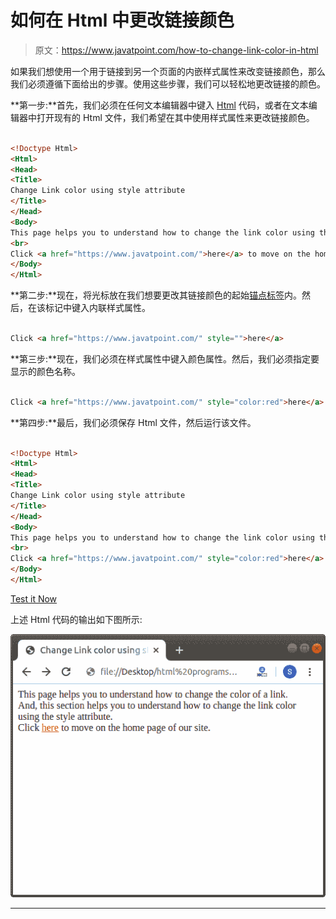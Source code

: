 # 如何在 Html 中更改链接颜色

> 原文：<https://www.javatpoint.com/how-to-change-link-color-in-html>

如果我们想使用一个用于链接到另一个页面的内嵌样式属性来改变链接颜色，那么我们必须遵循下面给出的步骤。使用这些步骤，我们可以轻松地更改链接的颜色。

**第一步:**首先，我们必须在任何文本编辑器中键入 [Html](https://www.javatpoint.com/html-tutorial) 代码，或者在文本编辑器中打开现有的 Html 文件，我们希望在其中使用样式属性来更改链接颜色。

```html

<!Doctype Html>
<Html>   
<Head>    
<Title>   
Change Link color using style attribute
</Title>
</Head>
<Body> 
This page helps you to understand how to change the link color using the style attribute.
<br>
Click <a href="https://www.javatpoint.com/">here</a> to move on the home page of our site. 
</Body>
</Html>

```

**第二步:**现在，将光标放在我们想要更改其链接颜色的起始[锚点标签](https://www.javatpoint.com/html-anchor)内。然后，在该标记中键入内联样式属性。

```html

Click <a href="https://www.javatpoint.com/" style="">here</a>

```

**第三步:**现在，我们必须在样式属性中键入颜色属性。然后，我们必须指定要显示的颜色名称。

```html

Click <a href="https://www.javatpoint.com/" style="color:red">here</a>

```

**第四步:**最后，我们必须保存 Html 文件，然后运行该文件。

```html

<!Doctype Html>
<Html>   
<Head>    
<Title>   
Change Link color using style attribute
</Title>
</Head>
<Body> 
This page helps you to understand how to change the link color using the style attribute.
<br>
Click <a href="https://www.javatpoint.com/" style="color:red">here</a> to move on the home page of our site. 
</Body>
</Html>

```

[Test it Now](https://www.javatpoint.com/oprweb/test.jsp?filename=How-to-Change-Link-color-in-Html-1)

上述 Html 代码的输出如下图所示:

![How to Change Link color in Html](img/a964c958ec3b03a147b71c33e9775504.png)

* * *